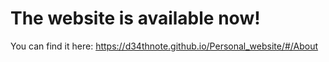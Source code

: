 # The website is available now!
You can find it here: https://d34thnote.github.io/Personal_website/#/About
